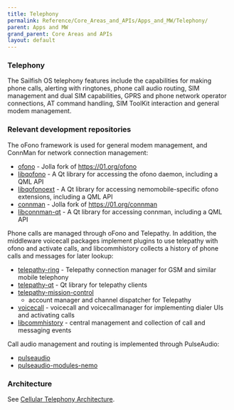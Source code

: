 ```yaml
---
title: Telephony
permalink: Reference/Core_Areas_and_APIs/Apps_and_MW/Telephony/
parent: Apps and MW
grand_parent: Core Areas and APIs
layout: default
---
```


### Telephony

The Sailfish OS telephony features include the capabilities for making
phone calls, alerting with ringtones, phone call audio routing, SIM
management and dual SIM capabilities, GPRS and phone network operator
connections, AT command handling, SIM ToolKit interaction and general
modem management.

### Relevant development repositories

The oFono framework is used for general modem management, and ConnMan
for network connection management:

  - [ofono](https://github.com/sailfishos/ofono) - Jolla fork of
    <https://01.org/ofono>
  - [libqofono](https://github.com/sailfishos/libqofono) - A Qt library
    for accessing the ofono daemon, including a QML API
  - [libqofonoext](https://github.com/sailfishos/libqofonoext) - A Qt
    library for accessing nemomobile-specific ofono extensions,
    including a QML API
  - [connman](https://github.com/sailfishos/connman) - Jolla fork of
    <https://01.org/connman>
  - [libconnman-qt](https://github.com/sailfishos/libconnman-qt) - A Qt
    library for accessing connman, including a QML API

Phone calls are managed through oFono and Telepathy. In addition, the
middleware voicecall packages implement plugins to use telepathy with
ofono and activate calls, and libcommhistory collects a history of phone
calls and messages for later lookup:

  - [telepathy-ring](https://github.com/sailfishos/telepathy-ring) -
    Telepathy connection manager for GSM and similar mobile telephony
  - [telepathy-qt](https://github.com/sailfishos/telepathy-qt) - Qt
    library for telepathy clients
  - [telepathy-mission-control](https://github.com/sailfishos/telepathy-mission-control)
    - account manager and channel dispatcher for Telepathy
  - [voicecall](https://github.com/sailfishos/voicecall) - voicecall and
    voicecallmanager for implementing dialer UIs and activating calls
  - [libcommhistory](https://github.com/sailfishos/libcommhistory) -
    central management and collection of call and messaging events

Call audio management and routing is implemented through PulseAudio:

  - [pulseaudio](https://github.com/sailfishos/pulseaudio)
  - [pulseaudio-modules-nemo](https://github.com/sailfishos/pulseaudio-modules-nemo)

### Architecture

See [Cellular Telephony
Architecture](/Reference/Core_Areas_and_APIs/Networking/Cellular_Telephony_Architecture).
